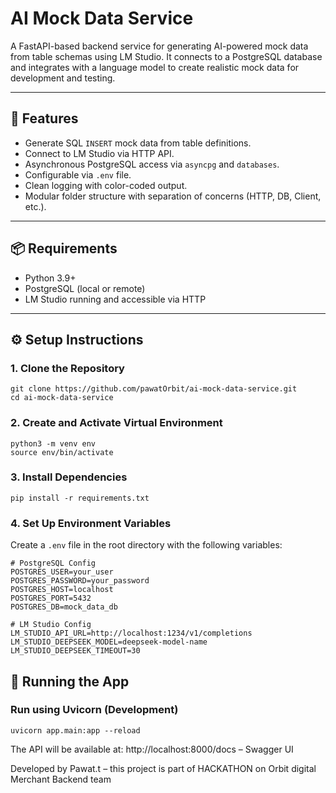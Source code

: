 # AI Mock Data Service

A FastAPI-based backend service for generating AI-powered mock data from table schemas using LM Studio. It connects to a PostgreSQL database and integrates with a language model to create realistic mock data for development and testing.

---

## 🧰 Features

- Generate SQL `INSERT` mock data from table definitions.
- Connect to LM Studio via HTTP API.
- Asynchronous PostgreSQL access via `asyncpg` and `databases`.
- Configurable via `.env` file.
- Clean logging with color-coded output.
- Modular folder structure with separation of concerns (HTTP, DB, Client, etc.).

---

## 📦 Requirements

- Python 3.9+
- PostgreSQL (local or remote)
- LM Studio running and accessible via HTTP

---


## ⚙️ Setup Instructions

### 1. Clone the Repository

```
git clone https://github.com/pawatOrbit/ai-mock-data-service.git
cd ai-mock-data-service
```

### 2. Create and Activate Virtual Environment

```
python3 -m venv env
source env/bin/activate 
```

### 3. Install Dependencies

```
pip install -r requirements.txt
```

### 4. Set Up Environment Variables

Create a ```.env``` file in the root directory with the following variables:
```
# PostgreSQL Config
POSTGRES_USER=your_user
POSTGRES_PASSWORD=your_password
POSTGRES_HOST=localhost
POSTGRES_PORT=5432
POSTGRES_DB=mock_data_db

# LM Studio Config
LM_STUDIO_API_URL=http://localhost:1234/v1/completions
LM_STUDIO_DEEPSEEK_MODEL=deepseek-model-name
LM_STUDIO_DEEPSEEK_TIMEOUT=30
```

## 🚀 Running the App

### Run using Uvicorn (Development)
```
uvicorn app.main:app --reload
```

The API will be available at:
http://localhost:8000/docs – Swagger UI

Developed by Pawat.t – this project is part of HACKATHON on Orbit digital Merchant Backend team 